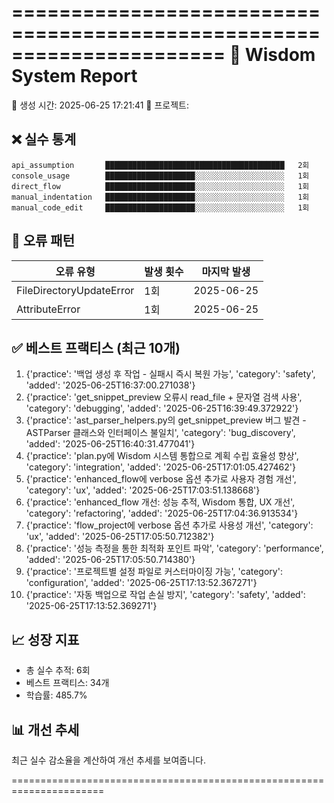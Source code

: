 ======================================================================
🧠 **Wisdom System Report**
======================================================================

📅 생성 시간: 2025-06-25 17:21:41
📍 프로젝트: 

## ❌ 실수 통계

```
api_assumption       ████████████████████████████████████████   2회
console_usage        ████████████████████░░░░░░░░░░░░░░░░░░░░   1회
direct_flow          ████████████████████░░░░░░░░░░░░░░░░░░░░   1회
manual_indentation   ████████████████████░░░░░░░░░░░░░░░░░░░░   1회
manual_code_edit     ████████████████████░░░░░░░░░░░░░░░░░░░░   1회
```

## 🐛 오류 패턴

| 오류 유형 | 발생 횟수 | 마지막 발생 |
|-----------|-----------|-------------|
| FileDirectoryUpdateError | 1회 | 2025-06-25 |
| AttributeError | 1회 | 2025-06-25 |

## ✅ 베스트 프랙티스 (최근 10개)

1. {'practice': '백업 생성 후 작업 - 실패시 즉시 복원 가능', 'category': 'safety', 'added': '2025-06-25T16:37:00.271038'}
2. {'practice': 'get_snippet_preview 오류시 read_file + 문자열 검색 사용', 'category': 'debugging', 'added': '2025-06-25T16:39:49.372922'}
3. {'practice': 'ast_parser_helpers.py의 get_snippet_preview 버그 발견 - ASTParser 클래스와 인터페이스 불일치', 'category': 'bug_discovery', 'added': '2025-06-25T16:40:31.477041'}
4. {'practice': 'plan.py에 Wisdom 시스템 통합으로 계획 수립 효율성 향상', 'category': 'integration', 'added': '2025-06-25T17:01:05.427462'}
5. {'practice': 'enhanced_flow에 verbose 옵션 추가로 사용자 경험 개선', 'category': 'ux', 'added': '2025-06-25T17:03:51.138668'}
6. {'practice': 'enhanced_flow 개선: 성능 추적, Wisdom 통합, UX 개선', 'category': 'refactoring', 'added': '2025-06-25T17:04:36.913534'}
7. {'practice': 'flow_project에 verbose 옵션 추가로 사용성 개선', 'category': 'ux', 'added': '2025-06-25T17:05:50.712382'}
8. {'practice': '성능 측정을 통한 최적화 포인트 파악', 'category': 'performance', 'added': '2025-06-25T17:05:50.714380'}
9. {'practice': '프로젝트별 설정 파일로 커스터마이징 가능', 'category': 'configuration', 'added': '2025-06-25T17:13:52.367271'}
10. {'practice': '자동 백업으로 작업 손실 방지', 'category': 'safety', 'added': '2025-06-25T17:13:52.369271'}

## 📈 성장 지표

- 총 실수 추적: 6회
- 베스트 프랙티스: 34개
- 학습률: 485.7%

## 📊 개선 추세

최근 실수 감소율을 계산하여 개선 추세를 보여줍니다.

======================================================================